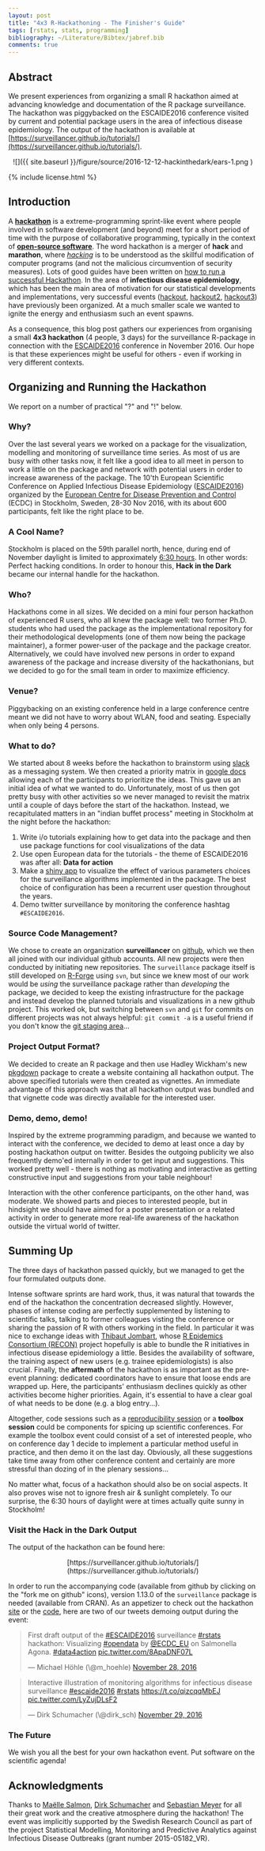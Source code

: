```yaml
---
layout: post
title: "4x3 R-Hackathoning - The Finisher's Guide"
tags: [rstats, stats, programming]
bibliography: ~/Literature/Bibtex/jabref.bib
comments: true
---
```




## Abstract

We present experiences from organizing a small R hackathon aimed at
advancing knowledge and documentation of the R package surveillance.
The hackathon was piggybacked on the ESCAIDE2016 conference visited by
current and potential package users in the area of infectious disease
epidemiology. The output of the hackathon is available at
[https://surveillancer.github.io/tutorials/](https://surveillancer.github.io/tutorials/).

<center>
![]({{ site.baseurl }}/figure/source/2016-12-12-hackinthedark/ears-1.png )
</center>

{% include license.html %}

## Introduction

A **[hackathon](https://en.wikipedia.org/wiki/Hackathon)** is a
extreme-programming sprint-like event where people involved in
software development (and beyond) meet for a short period of time with
the purpose of collaborative programming, typically in the context of
**[open-source software](https://en.wikipedia.org/wiki/Open-source_software)**.
The word hackathon is a merger of **hack** and **marathon**, where
[*hacking*](http://www.dictionary.com/browse/hack) is to be understood
as the skillful modification of computer programs (and not the
malicious circumvention of security measures). Lots of good guides
have been written on
[how to run a successful Hackathon](https://hackathon.guide/).  In the
area of **infectious disease epidemiology**, which has been the main
area of motivation for our statistical developments and
implementations, very successful events
([hackout](https://sites.google.com/site/hackoutwiki/home),
[hackout2](https://sites.google.com/site/hackout2/),
[hackout3](http://hackout3.ropensci.org/)) have previously been
organized. At a much smaller scale we wanted to ignite the
energy and enthusiasm such an event spawns.

As a consequence, this blog post gathers our experiences from
organising a small **4x3 hackathon** (4 people, 3 days) for the
surveillance R-package in connection with the
[ESCAIDE2016](http://ecdc.europa.eu/en/escaide/Pages/ESCAIDE.aspx)
conference in November 2016. Our hope is that these experiences might
be useful for others - even if working in very different contexts.

## Organizing and Running the Hackathon

We report on a number of practical "?" and "!" below.

### Why?

Over the last several years we worked on a package for the
visualization, modelling and monitoring of surveillance time
series. As most of us are busy with other tasks now, it felt like a
good idea to all meet in person to work a little on the package and
network with potential users in order to increase awareness of the
package. The 10'th European Scientific Conference on Applied
Infectious Disease Epidemiology
([ESCAIDE2016](http://ecdc.europa.eu/en/escaide/Pages/ESCAIDE.aspx))
organized by the
[European Centre for Disease Prevention and Control](http://ecdc.europa.eu)
(ECDC) in Stockholm, Sweden, 28-30 Nov 2016, with its about
600 participants, felt like the right place to be.

### A Cool Name?

Stockholm is placed on the 59th parallel north, hence, during end of
November daylight is limited to approximately
[6:30 hours](http://www.timeanddate.com/sun/sweden/stockholm). In
other words: Perfect hacking conditions. In order to honour this,
**Hack in the Dark** became our internal handle for the hackathon.

### Who?

Hackathons come in all sizes. We decided on a mini four person
hackathon of experienced R users, who all knew the package well: two
former Ph.D. students who had used the package as the implementational
repository for their methodological developments (one of them now
being the package maintainer), a former power-user of the package and
the package creator. Alternatively, we could have involved new
persons in order to expand awareness of the package and increase
diversity of the hackathonians, but we decided to go for the small
team in order to maximize efficiency.

### Venue?

Piggybacking on an existing conference held in a large conference
centre meant we did not have to worry about WLAN, food and
seating. Especially when only being 4 persons.

### What to do?
We started about 8 weeks before the hackathon to brainstorm using
[slack](https://slack.com/) as a messaging system. We then
created a priority matrix in [google docs](http://docs.google.com)
allowing each of the participants to prioritize the ideas. This gave
us an initial idea of what we wanted to do. Unfortunately, most of us
then got pretty busy with other activities so we never managed to
revisit the matrix until a couple of days before the start of the
hackathon. Instead, we recapitulated matters in an "indian buffet process"
meeting in Stockholm at the night before the hackathon:

1. Write i/o tutorials explaining how to get data into the
package and then use package functions for cool visualizations of the data
2. Use open European data for the tutorials - the theme of ESCAIDE2016
   was after all: **Data for action**
3. Make a [shiny app](https://shiny.rstudio.com/) to visualize the
   effect of various parameters choices for the surveillance
   algorithms implemented in the package. The best choice
   of configuration has been a recurrent user question throughout
   the years.
4. Demo twitter surveillance by monitoring the conference hashtag `#ESCAIDE2016`.

### Source Code Management?

We chose to create an organization **surveillancer** on
[github](http://www.github.com), which we then all joined with our
individual github accounts. All new projects were then conducted by
initiating new repositories.  The `surveillance` package itself is
still developed on [R-Forge](http://www.r-forge.r-project.org) using
`svn`, but since we knew most of our work would be *using* the
surveillance package rather than *developing* the package, we decided
to keep the existing infrastructure for the package and instead
develop the planned tutorials and visualizations in a new github
project. This worked ok, but switching between `svn` and `git` for
commits on different projects was not always helpful: `git commit -a`
is a useful friend if you don't know the
[git staging area](https://githowto.com/staging_changes)...

### Project Output Format?

We decided to create an R package and then use Hadley Wickham's new
[pkgdown](https://hadley.github.io/pkgdown/) package to create a
website containing all hackathon output. The above specified tutorials
were then created as vignettes. An immediate advantage of this
approach was that all hackathon output was bundled and that vignette
code was directly available for the interested user.

### Demo, demo, demo!

Inspired by the extreme programming paradigm, and because we wanted to
interact with the conference, we decided to demo at least once a day
by posting hackathon output on twitter. Besides the outgoing publicity
we also frequently demo'ed internally in order to get input and
suggestions. This worked pretty well - there is nothing as motivating
and interactive as getting constructive input and suggestions from
your table neighbour!

Interaction with the other conference participants, on the other hand,
was moderate. We showed parts and pieces to interested people, but in
hindsight we should have aimed for a poster presentation or a related
activity in order to generate more real-life awareness of the
hackathon outside the virtual world of twitter.

## Summing Up

The three days of hackathon passed quickly, but we managed to get the
four formulated outputs done.

Intense software sprints are hard work, thus, it was natural that
towards the end of the hackathon the concentration decreased
slightly. However, phases of intense coding are perfectly supplemented
by listening to scientific talks, talking to former colleagues visting
the conference or sharing the passion of R with others working in the
field.  In particular it was nice to exchange ideas with
[Thibaut Jombart](http://www.imperial.ac.uk/people/t.jombart), whose
[R Epidemics Consortium (RECON)](http://www.repidemicsconsortium.org/)
project hopefully is able to bundle the R initiatives in infectious
disease epidemiology a little. Besides the availability of software,
the training aspect of new users (e.g. trainee epidemiologists) is
also crucial. Finally, the **aftermath** of the hackathon is as
important as the pre-event planning: dedicated coordinators have to
ensure that loose ends are wrapped up. Here, the participants'
enthusiasm declines quickly as other activities become higher
priorities. Again, it's essential to have a clear goal of what needs
to be done (e.g. a blog entry...).

Altogether, code sessions such as a
[reproducibility session](http://staff.math.su.se/hoehle/blog/2016/08/04/outbreakEnd.html)
or a **toolbox session** could be components for spicing up scientific
conferences. For example the toolbox event could consist of a set of
interested people, who on conference day 1 decide to implement a
particular method useful in practice, and then demo it on the last
day. Obviously, all these suggestions take time away from other
conference content and certainly are more stressful than dozing of in
the plenary sessions...

No matter what, focus of a hackathon should also be on social
aspects. It also proves wise not to ignore fresh air & sunlight
completely. To our surprise, the 6:30 hours of daylight were at times
actually quite sunny in Stockholm!

### Visit the Hack in the Dark Output

The output of the hackathon can be found here:

<center>
[https://surveillancer.github.io/tutorials/](https://surveillancer.github.io/tutorials/)
</center>
<p>

In order to run the accompanying code (available from github by
clicking on the "fork me on github" icons), version 1.13.0 of the
`surveillance` package is needed (available from CRAN). As an
appetizer to check out the hackathon
[site](https://surveillancer.github.io/tutorials/) or the
[code](https://github.com/surveillancer/tutorials), here are two of
our tweets demoing output during the event:

<blockquote class="twitter-tweet" data-lang="en"><p lang="en" dir="ltr">First draft output of the <a href="https://twitter.com/hashtag/ESCAIDE2016?src=hash">#ESCAIDE2016</a> surveillance <a href="https://twitter.com/hashtag/rstats?src=hash">#rstats</a> hackathon: Visualizing <a href="https://twitter.com/hashtag/opendata?src=hash">#opendata</a> by <a href="https://twitter.com/ECDC_EU">@ECDC_EU</a> on Salmonella Agona. <a href="https://twitter.com/hashtag/data4action?src=hash">#data4action</a> <a href="https://t.co/8ApaDNF07L">pic.twitter.com/8ApaDNF07L</a></p>&mdash; Michael Höhle (\@m_hoehle) <a href="https://twitter.com/m_hoehle/status/803270577150631937">November 28, 2016</a></blockquote>
<script async src="//platform.twitter.com/widgets.js" charset="utf-8"></script>

<blockquote class="twitter-tweet" data-lang="en"><p lang="en" dir="ltr">Interactive illustration of monitoring algorithms for infectious disease surveillance <a href="https://twitter.com/hashtag/escaide2016?src=hash">#escaide2016</a> <a href="https://twitter.com/hashtag/rstats?src=hash">#rstats</a> <a href="https://t.co/qizcqqMbEJ">https://t.co/qizcqqMbEJ</a> <a href="https://t.co/LyZujDLsF2">pic.twitter.com/LyZujDLsF2</a></p>&mdash; Dirk Schumacher (\@dirk_sch) <a href="https://twitter.com/dirk_sch/status/803573405660286976">November 29, 2016</a></blockquote>
<script async src="//platform.twitter.com/widgets.js" charset="utf-8"></script>

### The Future

We wish you all the best for your own hackathon event. Put software on the
scientific agenda!

## Acknowledgments

Thanks to [Maëlle Salmon](http://www.masalmon.eu/),
[Dirk Schumacher](https://www.dirk-schumacher.net/) and
[Sebastian Meyer](http://www.imbe.med.uni-erlangen.de/cms/sebastian_meyer.html)
for all their great work and the creative atmosphere during the
hackathon! The event was implicitly supported by the Swedish Research
Council as part of the project Statistical Modelling, Monitoring and
Predictive Analytics against Infectious Disease Outbreaks (grant
number 2015-05182_VR).



